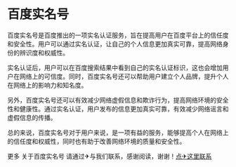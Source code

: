 # 百度实名号

百度实名号是百度推出的一项实名认证服务，旨在提高用户在百度平台上的信任度和安全性。用户可以通过实名认证，让自己的个人信息更加真实可靠，提高网络身份的辨识度和权威性。

实名认证后，用户可以在百度搜索结果中看到自己的实名认证标识，这也会增加用户在网络上的可信度。同时，百度实名号还可以帮助用户建立个人品牌，提升个人在网络上的影响力和知名度。

另外，百度实名号还可以有效减少网络虚假信息和欺诈行为，提高网络环境的安全性和健康性。通过实名认证，用户发布的信息更加真实可靠，有效减少网络谣言和虚假信息的传播。

总的来说，百度实名号对于用户来说，是一项有益的服务，能够提高个人在网络上的信任度和权威性，同时也有助于改善网络环境的质量和安全性。

更多 关于百度实名号 请通过✈与我们联系，感谢阅读，谢谢！[点✈这里联系](https://www.k02.cc)